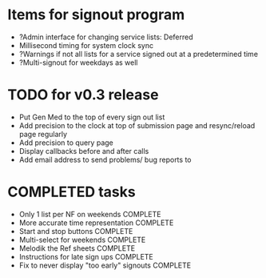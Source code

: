 # Items for signout program

*  ?Admin interface for changing service lists: Deferred
*  Millisecond timing for system clock sync
*  ?Warnings if not all lists for a service signed out at a predetermined time
*  ?Multi-signout for weekdays as well

# TODO for v0.3 release
*  Put Gen Med to the top of every sign out list
*  Add precision to the clock at top of submission page and resync/reload page regularly
*  Add precision to query page
*  Display callbacks before and after calls
*  Add email address to send problems/ bug reports to



# COMPLETED tasks
*  Only 1 list per NF on weekends COMPLETE
*  More accurate time representation COMPLETE
*  Start and stop buttons COMPLETE
*  Multi-select for weekends COMPLETE
*  Melodik the Ref sheets COMPLETE
*  Instructions for late sign ups COMPLETE
*  Fix to never display "too early" signouts COMPLETE


